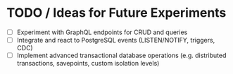 # TODO / Ideas for Future Experiments

- [ ] Experiment with GraphQL endpoints for CRUD and queries
- [ ] Integrate and react to PostgreSQL events (LISTEN/NOTIFY, triggers, CDC)
- [ ] Implement advanced transactional database operations (e.g. distributed transactions, savepoints, custom isolation levels)
